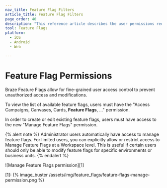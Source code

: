 ```yaml
---
nav_title: Feature Flag Filters
article_title: Feature Flag Filters
page_order: 40
description: "This reference article describes the user permissions required to manage feature flags"
tool: Feature Flags
platform:
  - iOS
  - Android
  - Web

---
```


# Feature Flag Permissions

Braze Feature Flags allow for fine-grained user access control to prevent unauthorized access and modifications.

To view the list of available feature flags, users must have the "Access Campaigns, Canvases, Cards, **Feature Flags**, ..." permission.

In order to create or edit existing feature flags, users must have access to the new "Manage Feature Flags" permission.

{% alert note %}
Administrator users automatically have access to manage feature flags. For limited users, you can explicitly allow or restrict access to Manage Feature Flags at a Workspace level. This is useful if certain users should only be able to modify feature flags for specific environments or business units.
{% endalert %}

![Manage Feature Flags permission][1]


[1]: {% image_buster /assets/img/feature_flags/feature-flags-manage-permission.png %}

